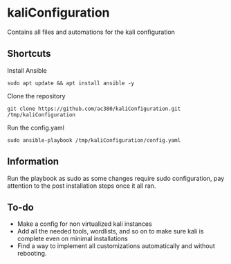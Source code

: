 # kaliConfiguration
Contains all files and automations for the kali configuration

## Shortcuts
Install Ansible  
```
sudo apt update && apt install ansible -y
```

Clone the repository  
```
git clone https://github.com/ac380/kaliConfiguration.git /tmp/kaliConfiguration
```

Run the config.yaml  
```
sudo ansible-playbook /tmp/kaliConfiguration/config.yaml
```

## Information
Run the playbook as sudo as some changes require sudo configuration, pay attention to the post installation steps once it all ran.

## To-do 
- Make a config for non virtualized kali instances
- Add all the needed tools, wordlists, and so on to make sure kali is complete even on minimal installations
- Find a way to implement all customizations automatically and without rebooting.
  
